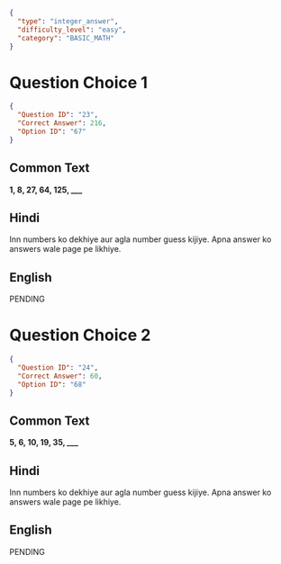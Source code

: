 ```json
{
  "type": "integer_answer",
  "difficulty_level": "easy",
  "category": "BASIC_MATH"
}
```

# Question Choice 1
```json
{
  "Question ID": "23",
  "Correct Answer": 216,
  "Option ID": "67"
}
```
## Common Text
**1, 8, 27, 64, 125, ___**

## Hindi
Inn numbers ko dekhiye aur agla number guess kijiye. Apna answer ko answers wale page pe likhiye.

## English
PENDING

# Question Choice 2
```json
{
  "Question ID": "24",
  "Correct Answer": 60,
  "Option ID": "68"
}
```
## Common Text
**5, 6, 10, 19, 35, ___**

## Hindi
Inn numbers ko dekhiye aur agla number guess kijiye. Apna answer ko answers wale page pe likhiye.

## English
PENDING
